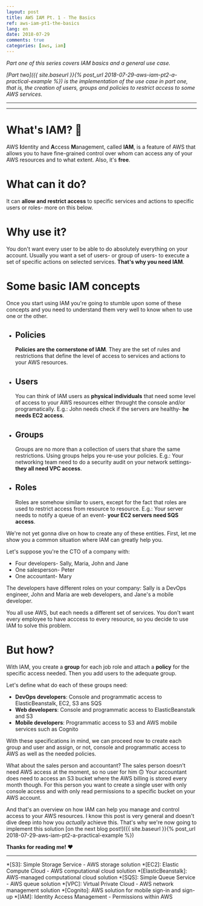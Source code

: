 ```yaml
---
layout: post
title: AWS IAM Pt. 1 - The Basics
ref: aws-iam-pt1-the-basics
lang: en
date: 2018-07-29
comments: true
categories: [aws, iam]
---
```


*Part one of this series covers IAM basics and a general use case.*

*[Part two]({{ site.baseurl }}{% post_url 2018-07-29-aws-iam-pt2-a-practical-example %}) is the implementation of the use case in part one, that is, the creation of users, groups and policies to restrict access to some AWS services.*

---
---

# What's IAM? 🔑
AWS **I**dentity and **A**ccess **M**anagement, called **IAM**, is a feature of AWS that allows you to have fine-grained control over whom can access any of your AWS resources and to what extent. Also, it's **free**.

# What can it do?
It can **allow and restrict access** to specific services and actions to specific users or roles- more on this below.

# Why use it?
You don't want every user to be able to do absolutely everything on your account. Usually you want a set of users- or group of users- to execute a set of specific actions on selected services. **That's why you need IAM**.

# Some basic IAM concepts
Once you start using IAM you're going to stumble upon some of these concepts and you need to understand them very well to know when to use one or the other.

- ## Policies
  **Policies are the cornerstone of IAM**. They are the set of rules and restrictions that define the level of access to services and actions to your AWS resources.

- ## Users
  You can think of IAM users as **physical individuals** that need some level of access to your AWS resources either throught the console and/or programatically. E.g.: John needs check if the servers are healthy- **he needs EC2 access**.

- ## Groups
  Groups are no more than a collection of users that share the same restrictions. Using groups helps you re-use your policies. E.g.: Your networking team need to do a security audit on your network settings- **they all need VPC access**.

- ## Roles
  Roles are somehow similar to users, except for the fact that roles are used to restrict access from resource to resource. E.g.: Your server needs to notify a queue of an event- **your EC2 servers need SQS access**.

We're not yet gonna dive on how to create any of these entities. First, let me show you a common situation where IAM can greatly help you.

Let's suppose you're the CTO of a company with:
- Four developers- Sally, Maria, John and Jane
- One salesperson- Peter
- One accountant- Mary

The developers have different roles on your company: Sally is a DevOps engineer, John and Maria are web developers, and Jane's a mobile developer.

You all use AWS, but each needs a different set of services. You don't want every employee to have acccess to every resource, so you decide to use IAM to solve this problem.

# But how?
With IAM, you create a **group** for each job role and attach a **policy** for the specific access needed. Then you add users to the adequate group.

Let's define what do each of these groups need:

- **DevOps developers**: Console and programmatic access to ElasticBeanstalk, EC2, S3 ans SQS
- **Web developers**: Console and programmatic access to ElasticBeanstalk and S3
- **Mobile developers**: Programmatic access to S3 and AWS mobile services such as Cognito

With these specifications in mind, we can proceed now to create each group and user and assign, or not, console and programmatic access to AWS as well as the needed policies.

What about the sales person and accountant? The sales person doesn't need AWS access at the moment, so no user for him 🙃 Your accountant does need to access an S3 bucket where the AWS billing is stored every month though. For this person you want to create a single user with only console access and with only read permissions to a specific bucket on your AWS account.

And that's an overview on how IAM can help you manage and control access to your AWS resources. I know this post is very general and doesn't dive deep into how you *actually* achieve this. That's why we're now going to implement this solution [on the next blog post!]({{ site.baseurl }}{% post_url 2018-07-29-aws-iam-pt2-a-practical-example %})


**Thanks for reading me!** ❤️

---

*[S3]: Simple Storage Service - AWS storage solution
*[EC2]: Elastic Compute Cloud - AWS computational cloud solution
*[ElasticBeanstalk]: AWS-managed computational cloud solution
*[SQS]: Simple Queue Service - AWS queue solution
*[VPC]: Virtual Private Cloud - AWS network management solution
*[Cognito]: AWS solution for mobile sign-in and sign-up
*[IAM]: Identity Access Management - Permissions within AWS